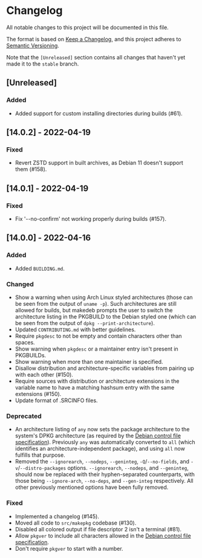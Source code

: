 # Changelog
All notable changes to this project will be documented in this file.

The format is based on [Keep a Changelog](https://keepachangelog.com/en/1.0.0/),
and this project adheres to [Semantic Versioning](https://semver.org/spec/v2.0.0.html).

Note that the `[Unreleased]` section contains all changes that haven't yet made it to the `stable` branch.

## [Unreleased]
### Added
- Added support for custom installing directories during builds (#61).

## [14.0.2] - 2022-04-19
### Fixed
- Revert ZSTD support in built archives, as Debian 11 doesn't support them (#158).

## [14.0.1] - 2022-04-19
### Fixed
-  Fix '--no-confirm' not working properly during builds (#157).

## [14.0.0] - 2022-04-16
### Added
- Added `BUILDING.md`.

### Changed
- Show a warning when using Arch Linux styled architectures (those can be seen from the output of `uname -p`). Such architectures are still allowed for builds, but makedeb prompts the user to switch the architecture listing in the PKGBUILD to the Debian styled one (which can be seen from the output of `dpkg --print-architecture`).
- Updated `CONTRIBUTING.md` with better guidelines.
- Require `pkgdesc` to not be empty and contain characters other than spaces.
- Show warning when `pkgdesc` or a maintainer entry isn't present in PKGBUILDs.
- Show warning when more than one maintainer is specified.
- Disallow distribution and architecture-specific variables from pairing up with each other (#150).
- Require sources with distribution or architecture extensions in the variable name to have a matching hashsum entry with the same extensions (#150).
- Update format of .SRCINFO files.

### Deprecated
- An architecture listing of `any` now sets the package architecture to the system's DPKG architecture (as required by the [Debian control file specification](https://www.debian.org/doc/debian-policy/ch-controlfields.html#s-f-architecture)). Previously `any` was automatically converted to `all` (which identifies an architecture-independent package), and using `all` now fulfills that purpose.
- Removed the `--ignorearch`, `--nodeps`, `--geninteg`, `-Q`/`--no-fields`, and `-v`/`--distro-packages` options. `--ignorearch`, `--nodeps`, and `--geninteg`, should now be replaced with their hyphen-separated counterparts, with those being `--ignore-arch`, `--no-deps`, and `--gen-integ` respectively. All other previously mentioned options have been fully removed.

### Fixed
- Implemented a changelog (#145).
- Moved all code to `src/makepkg` codebase (#130).
- Disabled all colored output if file descriptor 2 isn't a terminal (#81).
- Allow `pkgver` to include all characters allowed in the [Debian control file specification](https://www.debian.org/doc/debian-policy/ch-controlfields.html#s-f-version).
- Don't require `pkgver` to start with a number.
